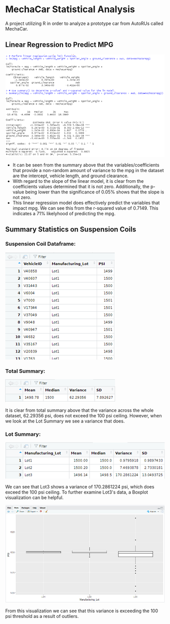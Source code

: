 # MechaCar Statistical Analysis
A project utilizing R in order to analyze a prototype car from AutoRUs called MechaCar.

## Linear Regression to Predict MPG
![Deliverable1LinRegMod&SummaryUpdated](/images/Deliverable1LinRegMod&SummaryUpdated.png "Deliverable1LinRegMod&SummaryUpdated")

- It can be seen from the summary above that the variables/coefficients that provide a non-random amount of variance to the mpg in the dataset are the intercept, vehicle length, and ground clearance. 
- With regard to the slope of the linear model, it is clear from the coefficients values determined that it is not zero. Additionally, the p-value being lower than the significance of 0.05% shows that the slope is not zero.
- This linear regression model does effectively predict the variables that impact mpg. We can see this from the r-squared value of 0.7149. This indicates a 71% likelyhood of predicting the mpg.

## Summary Statistics on Suspension Coils

### Suspension Coil Dataframe:
![SuspensioncoilDataframe](/images/SuspensioncoilDataframe.png "SuspensioncoilDataframe")

### Total Summary:
![SuspensioncoilTotalSummary](/images/SuspensioncoilTotalSummary.png "SuspensioncoilTotalSummary")

It is clear from total summary above that the variance across the whole dataset, 62.29356 psi, does not exceed the 100 psi ceiling. However, when we look at the Lot Summary we see a variance that does.

### Lot Summary:
![SuspensioncoilLotSummary](/images/SuspensioncoilLotSummary.png "SuspensioncoilLotSummary")

We can see that Lot3 shows a variance of 170.2861224 psi, which does exceed the 100 psi ceiling. To further examine Lot3's data, a Boxplot visualization can be helpful.

![SuspensioncoilLotBoxPlot](/images/SuspensioncoilLotBoxPlot.png "SuspensioncoilLotBoxPlot")

From this visualization we can see that this variance is exceeding the 100 psi threshold as a result of outliers.
